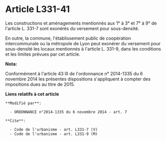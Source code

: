 # Article L331-41

Les constructions et aménagements mentionnés aux 1° à 3° et 7° à 9° de l'article L. 331-7 sont exonérés du versement pour
sous-densité. 

En outre, la commune, l'établissement public de coopération intercommunale ou la métropole de Lyon peut exonérer du versement
pour sous-densité les locaux mentionnés à l'article L. 331-9, dans les conditions et les limites prévues par cet article.

**Nota:**

Conformément à l'article 43 III de l'ordonnance n° 2014-1335 du 6 novembre 2014 les présentes dispositions s'appliquent à
compter des impositions dues au titre de 2015.

**Liens relatifs à cet article**

	**Modifié par**:

	  - ORDONNANCE n°2014-1335 du 6 novembre 2014 - art. 7

	**Cite**:

	  - Code de l'urbanisme - art. L331-7 (V)
	  - Code de l'urbanisme - art. L331-9 (M)
